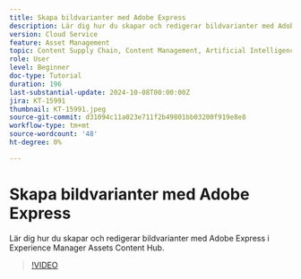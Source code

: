```yaml
---
title: Skapa bildvarianter med Adobe Express
description: Lär dig hur du skapar och redigerar bildvarianter med Adobe Express i Experience Manager Assets Content Hub.
version: Cloud Service
feature: Asset Management
topic: Content Supply Chain, Content Management, Artificial Intelligence
role: User
level: Beginner
doc-type: Tutorial
duration: 196
last-substantial-update: 2024-10-08T00:00:00Z
jira: KT-15991
thumbnail: KT-15991.jpeg
source-git-commit: d31094c11a023e711f2b49801bb03200f919e8e8
workflow-type: tm+mt
source-wordcount: '48'
ht-degree: 0%

---
```



# Skapa bildvarianter med Adobe Express

Lär dig hur du skapar och redigerar bildvarianter med Adobe Express i Experience Manager Assets Content Hub.

>[!VIDEO](https://video.tv.adobe.com/v/3435003/?learn=on)
